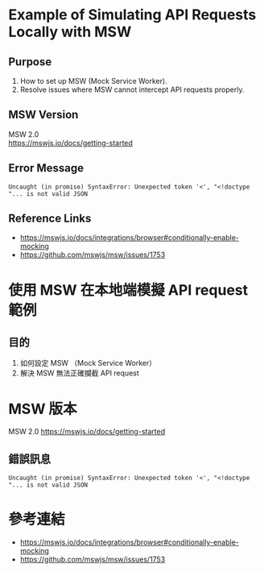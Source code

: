 # Example of Simulating API Requests Locally with MSW

## Purpose

1. How to set up MSW (Mock Service Worker).
2. Resolve issues where MSW cannot intercept API requests properly.

## MSW Version

MSW 2.0  
https://mswjs.io/docs/getting-started

## Error Message

`Uncaught (in promise) SyntaxError: Unexpected token '<', "<!doctype "... is not valid JSON`

## Reference Links

- https://mswjs.io/docs/integrations/browser#conditionally-enable-mocking
- https://github.com/mswjs/msw/issues/1753

# 使用 MSW 在本地端模擬 API request 範例

## 目的

1. 如何設定 MSW （Mock Service Worker）
2. 解決 MSW 無法正確攔截 API request

# MSW 版本

MSW 2.0
https://mswjs.io/docs/getting-started

## 錯誤訊息

`Uncaught (in promise) SyntaxError: Unexpected token '<', "<!doctype "... is not valid JSON`

# 參考連結

- https://mswjs.io/docs/integrations/browser#conditionally-enable-mocking
- https://github.com/mswjs/msw/issues/1753
